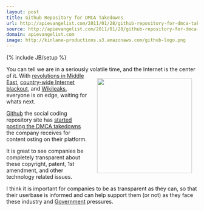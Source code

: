 ```yaml
---
layout: post
title: Github Repository for DMCA Takedowns
url: http://apievangelist.com/2011/01/28/github-repository-for-dmca-takedowns/
source: http://apievangelist.com/2011/01/28/github-repository-for-dmca-takedowns/
domain: apievangelist.com
image: http://kinlane-productions.s3.amazonaws.com/github-logo.png
---
```

{% include JB/setup %}<p>You can tell we are in a seriously volatile time, and the Internet is the center of it.
<a href="http://www.github.com"><img style="padding: 15px;" src="http://kinlane-productions.s3.amazonaws.com/github-logo.png" alt="" width="250" align="right" /></a>
With <a href="http://motherjones.com/mojo/2011/01/whats-happening-egypt-explained" target="_blank">revolutions in Middle East</a>, <a href="http://gigaom.com/2011/01/28/how-egypt-switched-off-the-internet/" target="_blank">country-wide Internet blackout</a>, and <a href="http://www.audreywatters.com/2010/12/05/the-weakest-link-what-wikileaks-has-taught-us-about-the-open-internet/" target="_blank">Wikileaks</a>, everyone is on edge, waiting for whats next.<p></p>
<a href="http://github.com">Github</a> the social coding repository site has <a href="https://github.com/github/dmca" target="_blank">started posting the DMCA takedowns</a> the company receives for content osting on their platform.<p></p>
It is great to see companies be completely transparent about these copyright, patent, 1st amendment, and other technology related issues.<p></p>
I think it is important for companies to be as transparent as they can, so that their userbase is informed and can help support them (or not) as they face these industry and <a href="http://www.kinlane.com/category/federal-government/">Government</a> pressures.</p>
